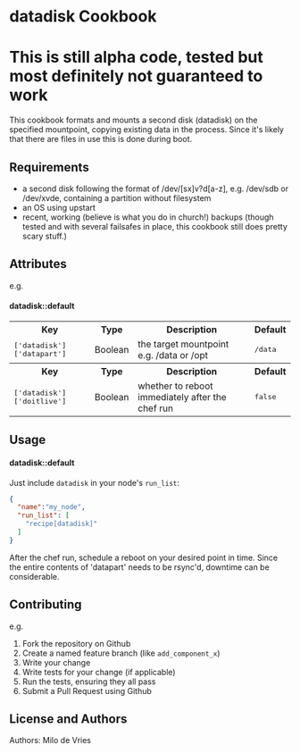 datadisk Cookbook
=================

# This is still alpha code, tested but most definitely not guaranteed to work

This cookbook formats and mounts a second disk (datadisk) on the specified mountpoint, copying existing data in the process. Since it's likely that there are files in use this is done during boot.


Requirements
------------
- a second disk following the format of /dev/[sx]v?d[a-z], e.g. /dev/sdb or /dev/xvde, containing a partition without filesystem
- an OS using upstart
- recent, working (believe is what you do in church!) backups (though tested and with several failsafes in place, this cookbook still does pretty scary stuff.)

Attributes
----------

e.g.
#### datadisk::default
<table>
  <tr>
    <th>Key</th>
    <th>Type</th>
    <th>Description</th>
    <th>Default</th>
  </tr>
  <tr>
    <td><tt>['datadisk']['datapart']</tt></td>
    <td>Boolean</td>
    <td>the target mountpoint e.g. /data or /opt</td>
    <td><tt>/data</tt></td>
  </tr>
    <tr>
    <th>Key</th>
    <th>Type</th>
    <th>Description</th>
    <th>Default</th>
  </tr>
  <tr>
    <td><tt>['datadisk']['doitlive']</tt></td>
    <td>Boolean</td>
    <td>whether to reboot immediately after the chef run</td>
    <td><tt>false</tt></td>
  </tr>
</table>

Usage
-----
#### datadisk::default

Just include `datadisk` in your node's `run_list`:

```json
{
  "name":"my_node",
  "run_list": [
    "recipe[datadisk]"
  ]
}
```
After the chef run, schedule a reboot on your desired point in time. Since the entire contents of 'datapart' needs to be rsync'd, downtime can be considerable.

Contributing
------------

e.g.
1. Fork the repository on Github
2. Create a named feature branch (like `add_component_x`)
3. Write your change
4. Write tests for your change (if applicable)
5. Run the tests, ensuring they all pass
6. Submit a Pull Request using Github

License and Authors
-------------------
Authors: Milo de Vries
